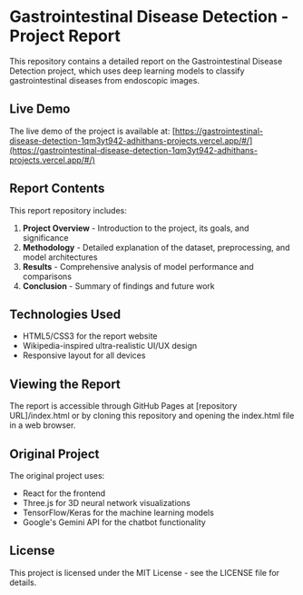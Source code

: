 # Gastrointestinal Disease Detection - Project Report

This repository contains a detailed report on the Gastrointestinal Disease Detection project, which uses deep learning models to classify gastrointestinal diseases from endoscopic images.

## Live Demo

The live demo of the project is available at: [https://gastrointestinal-disease-detection-1qm3yt942-adhithans-projects.vercel.app/#/](https://gastrointestinal-disease-detection-1qm3yt942-adhithans-projects.vercel.app/#/)

## Report Contents

This report repository includes:

1. **Project Overview** - Introduction to the project, its goals, and significance
2. **Methodology** - Detailed explanation of the dataset, preprocessing, and model architectures
3. **Results** - Comprehensive analysis of model performance and comparisons
4. **Conclusion** - Summary of findings and future work

## Technologies Used

- HTML5/CSS3 for the report website
- Wikipedia-inspired ultra-realistic UI/UX design
- Responsive layout for all devices

## Viewing the Report

The report is accessible through GitHub Pages at [repository URL]/index.html or by cloning this repository and opening the index.html file in a web browser.

## Original Project

The original project uses:
- React for the frontend
- Three.js for 3D neural network visualizations
- TensorFlow/Keras for the machine learning models
- Google's Gemini API for the chatbot functionality

## License

This project is licensed under the MIT License - see the LICENSE file for details.
